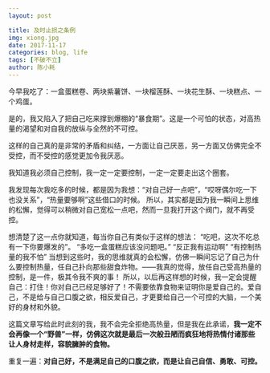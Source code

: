 ```yaml
---
layout: post

title: 及时止损之条例
img: xiong.jpg 
date: 2017-11-17
categories: blog, life
tags: [不破不立]
author: 陈小耗
---
```



今早我吃了：一盒蛋糕卷、两块紫薯饼、一块榴莲酥、一块花生酥、一块糕点、一个鸡蛋。

是的，我又陷入了把自己吃来撑到爆棚的“暴食期”。这是一个可怕的状态，对高热量的渴望和对自我的放纵与全然的不可控。

这样的自己真的是非常的矛盾和纠结，一方面让自己厌恶，另一方面又仿佛完全不受控，而不受控的感觉更加令我厌恶。

我知道我必须自己控制，我一定一定要控制，一定一定要走出这个圈套。

我发现每次我吃多的时候，都是因为我想：“对自己好一点吧”，“哎呀偶尔吃一下也没关系”，“热量要够啊”这些借口的时候。
所以，其实都是因为我一瞬间上思维的松懈，觉得可以稍微对自己宽松一点吧，然而一旦我打开这个阀门，就不再受控。

想清楚了这一点你就知道，每当你自己有类似于这样的想法：
“吃吧，这次不吃总有一下你要爆发的”。
“多吃一盒蛋糕应该没问题吧。”
“反正我有运动啊”
“有控制热量的我不怕”
当想到这些时，我的思维就真的会松懈，仿佛一瞬间忘记了自己为什么要控制热量，任自己扑向那些甜食炸物。——我真的觉得，放任自己受高热量的控制，是一件，极其令我不爽的事！
所以，以后再这样想的时候，我一定会提醒自己：打住！你对自己已经足够好了！不需要依靠食物来证明你是爱自己的。爱自己，不是给与自己口腹之欲，相反爱自己，才更要给自己一个可控的大脑，一个美好的身材和外貌。

这篇文章写给此时此刻的我，我不会完全拒绝高热量，但是我在此承诺，**我一定不会再像一个“野兽”一样，仿佛这次就是最后一次般丑陋而疯狂地将热情付诸那些让人身材走样，容貌臃肿的食物。**

重复一遍：**对自己好，不是满足自己的口腹之欲，而是让自己自信、勇敢、可控。**